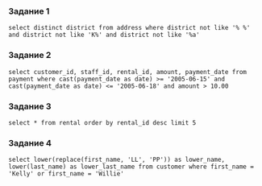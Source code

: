 ### Задание 1

```
select distinct district from address where district not like '% %' and district not like 'K%' and district not like '%a'
```

### Задание 2

```
select customer_id, staff_id, rental_id, amount, payment_date from payment where cast(payment_date as date) >= '2005-06-15' and cast(payment_date as date) <= '2005-06-18' and amount > 10.00
```
### Задание 3

```
select * from rental order by rental_id desc limit 5
```

### Задание 4

```
select lower(replace(first_name, 'LL', 'PP')) as lower_name, lower(last_name) as lower_last_name from customer where first_name = 'Kelly' or first_name = 'Willie'
```
